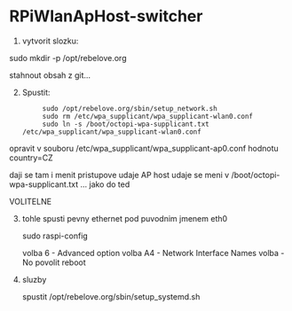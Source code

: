 # RPiWlanApHost-switcher

1. vytvorit slozku: 
  
  sudo mkdir -p /opt/rebelove.org
  
  stahnout obsah z git...

2. Spustit:

			sudo /opt/rebelove.org/sbin/setup_network.sh
			sudo rm /etc/wpa_supplicant/wpa_supplicant-wlan0.conf
			sudo ln -s /boot/octopi-wpa-supplicant.txt /etc/wpa_supplicant/wpa_supplicant-wlan0.conf
  
 
opravit v souboru /etc/wpa_supplicant/wpa_supplicant-ap0.conf hodnotu country=CZ

daji se tam i menit pristupove udaje AP
host udaje se meni v /boot/octopi-wpa-supplicant.txt ... jako do ted

VOLITELNE 

3. tohle spusti pevny ethernet pod puvodnim jmenem eth0
	
	sudo raspi-config
		 
	volba  6 - Advanced option
	volba A4 - Network Interface Names
	volba    - No
	povolit reboot
	
4. sluzby

	spustit /opt/rebelove.org/sbin/setup_systemd.sh
